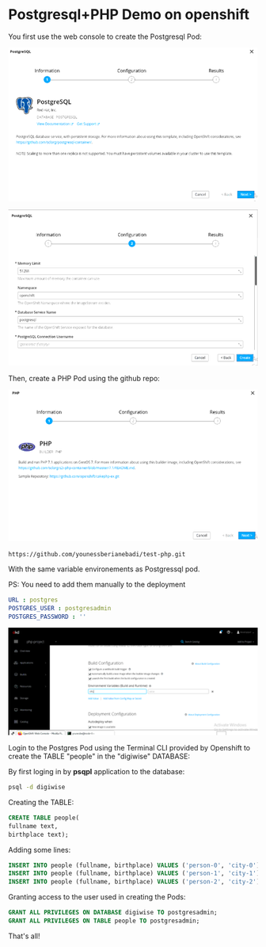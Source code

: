 # Postgresql+PHP Demo on openshift

You first use the web console to create the Postgresql Pod:

![GitHub Logo](/images/pg0.png)

![GitHub Logo](/images/pg1.png)

Then, create a PHP Pod using the github repo:

![GitHub Logo](/images/php0.png)

```
https://github.com/younessberianebadi/test-php.git
```
With the same variable environements as Postgressql pod.

PS: You need to add them manually to the deployment

```yaml
URL : postgres
POSTGRES_USER : postgresadmin
POSTGRES_PASSWORD : ''
```

![GitHub Logo](/images/php1.png)

Login to the Postgres Pod using the Terminal CLI provided by Openshift to create the TABLE "people" in the "digiwise" DATABASE:

By first loging in by **psqpl** application to the database:

```bash
psql -d digiwise
```

Creating the TABLE:

```sql
CREATE TABLE people(
fullname text,
birthplace text);
```

Adding some lines:

```sql
INSERT INTO people (fullname, birthplace) VALUES ('person-0', 'city-0');
INSERT INTO people (fullname, birthplace) VALUES ('person-1', 'city-1');
INSERT INTO people (fullname, birthplace) VALUES ('person-2', 'city-2');
```

Granting access to the user used in creating the Pods:

```sql
GRANT ALL PRIVILEGES ON DATABASE digiwise TO postgresadmin;
GRANT ALL PRIVILEGES ON TABLE people TO postgresadmin;
```

That's all!